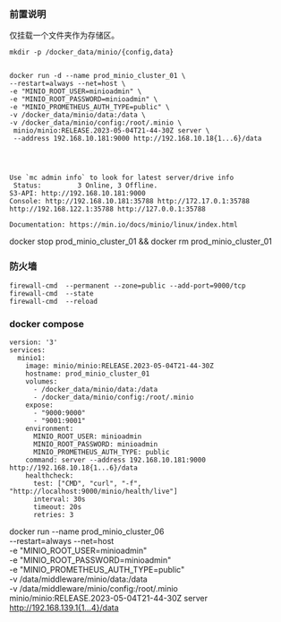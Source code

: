 
### 前置说明
仅挂载一个文件夹作为存储区。



```
mkdir -p /docker_data/minio/{config,data}


docker run -d --name prod_minio_cluster_01 \
--restart=always --net=host \
-e "MINIO_ROOT_USER=minioadmin" \
-e "MINIO_ROOT_PASSWORD=minioadmin" \
-e "MINIO_PROMETHEUS_AUTH_TYPE=public" \
-v /docker_data/minio/data:/data \
-v /docker_data/minio/config:/root/.minio \
 minio/minio:RELEASE.2023-05-04T21-44-30Z server \
 --address 192.168.10.181:9000 http://192.168.10.18{1...6}/data




Use `mc admin info` to look for latest server/drive info
 Status:         3 Online, 3 Offline.
S3-API: http://192.168.10.181:9000
Console: http://192.168.10.181:35788 http://172.17.0.1:35788 http://192.168.122.1:35788 http://127.0.0.1:35788

Documentation: https://min.io/docs/minio/linux/index.html

```


docker stop prod_minio_cluster_01 && docker rm prod_minio_cluster_01


### 防火墙
```
firewall-cmd  --permanent --zone=public --add-port=9000/tcp
firewall-cmd  --state
firewall-cmd  --reload
```


### docker compose
```shell
version: '3'
services:
  minio1:
    image: minio/minio:RELEASE.2023-05-04T21-44-30Z
    hostname: prod_minio_cluster_01
    volumes:
      - /docker_data/minio/data:/data
      - /docker_data/minio/config:/root/.minio
    expose:
      - "9000:9000"
      - "9001:9001"
    environment:
      MINIO_ROOT_USER: minioadmin
      MINIO_ROOT_PASSWORD: minioadmin
      MINIO_PROMETHEUS_AUTH_TYPE: public
    command: server --address 192.168.10.181:9000 http://192.168.10.18{1...6}/data
    healthcheck:
      test: ["CMD", "curl", "-f", "http://localhost:9000/minio/health/live"]
      interval: 30s
      timeout: 20s
      retries: 3
```


docker run  --name prod_minio_cluster_06 \
--restart=always --net=host \
-e "MINIO_ROOT_USER=minioadmin" \
-e "MINIO_ROOT_PASSWORD=minioadmin" \
-e "MINIO_PROMETHEUS_AUTH_TYPE=public" \
-v /data/middleware/minio/data:/data \
-v /data/middleware/minio/config:/root/.minio \
 minio/minio:RELEASE.2023-05-04T21-44-30Z server  http://192.168.139.1{1...4}/data